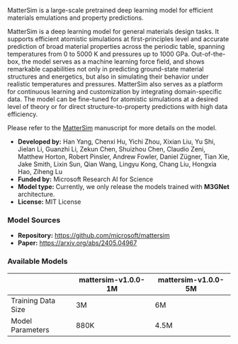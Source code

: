 MatterSim is a large-scale pretrained deep learning model for efficient materials emulations and property predictions.

MatterSim is a deep learning model for general materials design tasks. It supports efficient atomistic simulations at first-principles level and accurate prediction of broad material properties across the periodic table, spanning temperatures from 0 to 5000 K and pressures up to 1000 GPa. Out-of-the-box, the model serves as a machine learning force field, and shows remarkable capabilities not only in predicting ground-state material structures and energetics, but also in simulating their behavior under realistic temperatures and pressures. MatterSim also serves as a platform for continuous learning and customization by integrating domain-specific data. The model can be fine-tuned for atomistic simulations at a desired level of theory or for direct structure-to-property predictions with high data efficiency.

Please refer to the [MatterSim](https://arxiv.org/abs/2405.04967) manuscript for more details on the model.

- **Developed by:** Han Yang, Chenxi Hu, Yichi Zhou, Xixian Liu, Yu Shi, Jielan Li, Guanzhi Li, Zekun Chen, Shuizhou Chen, Claudio Zeni, Matthew Horton, Robert Pinsler, Andrew Fowler, Daniel Zügner, Tian Xie, Jake Smith, Lixin Sun, Qian Wang, Lingyu Kong, Chang Liu, Hongxia Hao, Ziheng Lu
- **Funded by:** Microsoft Research AI for Science
- **Model type:** Currently, we only release the models trained with **M3GNet** architecture.
- **License:** MIT License

### Model Sources

- **Repository:** <https://github.com/microsoft/mattersim>
- **Paper:** <https://arxiv.org/abs/2405.04967>

### Available Models

|                    | mattersim-v1.0.0-1M   | mattersim-v1.0.0-5M     |
| ------------------ | --------------------- | ----------------------- |
| Training Data Size | 3M                    | 6M                      |
| Model Parameters   | 880K                  | 4.5M                    |
